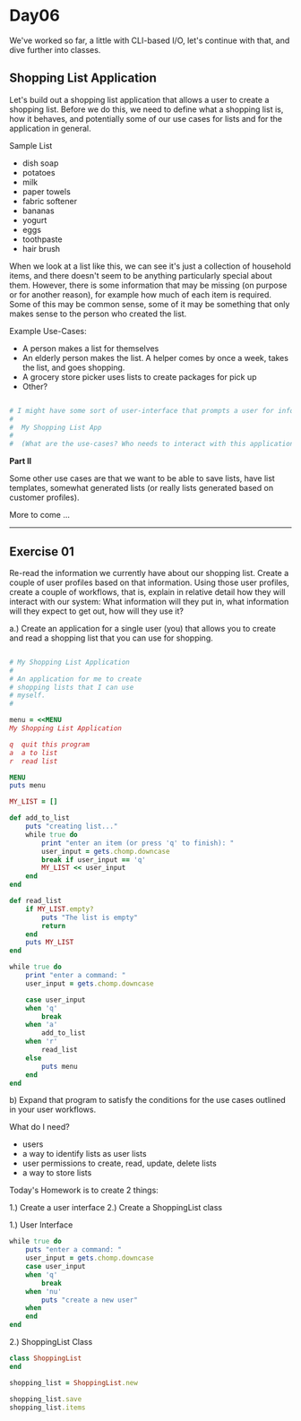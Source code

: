 # Day06 

We've worked so far, a little with CLI-based I/O, let's continue with that, and dive further into classes.

## Shopping List Application

Let's build out a shopping list application that allows a user to create a shopping list. Before we do this, we need to define what a shopping list is, how it behaves, and potentially some of our use cases for lists and for the application in general.  
  
Sample List

  * dish soap
  * potatoes
  * milk
  * paper towels
  * fabric softener
  * bananas
  * yogurt
  * eggs
  * toothpaste
  * hair brush

When we look at a list like this, we can see it's just a collection of household items, and there doesn't seem to be anything particularly special about them. However, there is some information that may be missing (on purpose or for another reason), for example how much of each item is required. Some of this may be common sense, some of it may be something that only makes sense to the person who created the list.

Example Use-Cases:

  * A person makes a list for themselves
  * An elderly person makes the list. A helper comes by once a week, takes the list, and goes shopping.
  * A grocery store picker uses lists to create packages for pick up
  * Other?


```ruby

# I might have some sort of user-interface that prompts a user for information:
#
#  My Shopping List App
#
#  (What are the use-cases? Who needs to interact with this application? What do they need to do?)

```


**Part II**

Some other use cases are that we want to be able to save lists, have list templates, somewhat generated lists (or really lists generated based on customer profiles).


More to come ...

---


## Exercise 01

Re-read the information we currently have about our shopping list. Create a couple of user profiles based on that information. Using those user profiles, create a couple of workflows, that is, explain in relative detail how they will interact with our system: What information will they put in, what information will they expect to get out, how will they use it?

a.) Create an application for a single user (you) that allows you to create and read a shopping list that you can use for shopping.


```ruby

# My Shopping List Application
#
# An application for me to create 
# shopping lists that I can use
# myself.
#

menu = <<MENU
My Shopping List Application

q  quit this program
a  a to list
r  read list

MENU
puts menu

MY_LIST = []

def add_to_list
    puts "creating list..."
    while true do
        print "enter an item (or press 'q' to finish): "
        user_input = gets.chomp.downcase
        break if user_input == 'q'
        MY_LIST << user_input
    end
end

def read_list
    if MY_LIST.empty?
        puts "The list is empty"
        return
    end
    puts MY_LIST
end

while true do
    print "enter a command: "
    user_input = gets.chomp.downcase

    case user_input
    when 'q'
        break
    when 'a'
        add_to_list
    when 'r'
        read_list
    else
        puts menu
    end
end

```

b) Expand that program to satisfy the conditions for the use cases outlined in your user workflows.

What do I need?
  - users
  - a way to identify lists as user lists
  - user permissions to create, read, update, delete lists
  - a way to store lists

Today's Homework is to create 2 things:

1.) Create a user interface
2.) Create a ShoppingList class


1.) User Interface
```ruby
while true do
    puts "enter a command: "
    user_input = gets.chomp.downcase
    case user_input
    when 'q'
        break
    when 'nu'
        puts "create a new user"
    when 
    end 
end
```

2.) ShoppingList Class
```ruby
class ShoppingList
end

shopping_list = ShoppingList.new

shopping_list.save
shopping_list.items
```